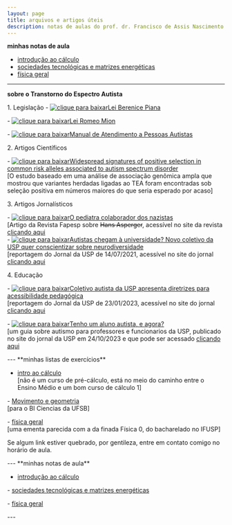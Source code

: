 ```yaml
---
layout: page
title: arquivos e artigos úteis
description: notas de aulas do prof. dr. Francisco de Assis Nascimento Junior da UFSB
---
```


 **minhas notas de aula**

- [introdução ao cálculo](https://itxesco.github.io/pages/notas/introcalculo/index.html)
- [sociedades tecnológicas e matrizes energéticas](https://itxesco.github.io/pages/notas/ISC0462.html)
- [física geral](https://itxesco.github.io/pages/notas/fisicageral/index.html)

---
 **sobre o Transtorno do Espectro Autista**
<p>
1. Legislação
- <a href="https://itxesco.github.io/biblioteca/tea/legislacao/lei_berenice_piana.pdf"><img src="https://itxesco.github.io/imagens/icones/icons16/pdf-icon.png" alt="clique para baixar">Lei Berenice Piana</a>
<p>
- <a href="https://itxesco.github.io/biblioteca/tea/legislacao/lei_romeo_mion.pdf"><img src="https://itxesco.github.io/imagens/icones/icons16/pdf-icon.png" alt="clique para baixar">Lei Romeo Mion</a>
<p>
- <a href="https://itxesco.github.io/biblioteca/tea/legislacao/manual_de_atendimento_a_pessoas_com_transtorno_do_espectro_autista.pdf"><img src="https://itxesco.github.io/imagens/icones/icons16/pdf-icon.png" alt="clique para baixar">Manual de Atendimento a Pessoas Autistas</a>
<p>
2. Artigos Científicos
<p>
- <a href="https://itxesco.github.io/biblioteca/tea/artigos/file-3.pdf"><img src="https://itxesco.github.io/imagens/icones/icons16/pdf-icon.png" alt="clique para baixar">Widespread signatures of positive selection in common risk alleles associated to autism spectrum disorder</a><br>
[O estudo baseado em uma análise de associação genômica ampla que mostrou que variantes herdadas ligadas ao TEA foram encontradas sob seleção positiva em números maiores do que seria esperado por acaso]
<p>
3. Artigos Jornalísticos
<p>
- <a href="https://itxesco.github.io/biblioteca/tea/divulgacao/asperger_fapesp.pdf"><img src="https://itxesco.github.io/imagens/icones/icons16/pdf-icon.png" alt="clique para baixar">O pediatra colaborador dos nazistas</a><br>
[Artigo da Revista Fapesp sobre <del>Hans Asperger</del>, acessível no site da revista <a href="https://revistapesquisa.fapesp.br/o-pediatra-colaborador-dos-nazistas/">clicando aqui</a> <br>
- <a href="https://itxesco.github.io/biblioteca/tea/divulgacao/autistas_usp.pdf"><img src="https://itxesco.github.io/imagens/icones/icons16/pdf-icon.png" alt="clique para baixar">Autistas chegam à universidade? Novo coletivo da USP quer conscientizar sobre neurodiversidade</a><br>
[reportagem do Jornal da USP de 14/07/2021, acessível no site do jornal <a href="https://jornal.usp.br/universidade/autistas-chegam-a-universidade-novo-coletivo-da-usp-quer-conscientizar-sobre-neurodiversidade/">clicando aqui</a><br>
<p>
4. Educação
<p>
- <a href="https://itxesco.github.io/biblioteca/tea/educacao/coletivo_diretrizes.pdf"><img src="https://itxesco.github.io/imagens/icones/icons16/pdf-icon.png" alt="clique para baixar">Coletivo autista da USP apresenta diretrizes para acessibilidade pedagógica</a><br>
[reportagem do Jornal da USP de 23/01/2023, acessível no site do jornal <a href="https://jornal.usp.br/diversidade/coletivo-autista-da-usp-apresenta-diretrizes-para-acessibilidade-pedagogica/">clicando aqui</a> <br>
<p>
- <a href="https://itxesco.github.io/biblioteca/tea/educacao/coletivo_diretrizes.pdf"><img src="https://itxesco.github.io/imagens/icones/icons16/pdf-icon.png" alt="clique para baixar">Tenho um aluno autista, e agora?</a><br>
[um guia sobre autismo para professores e funcionarios da USP, publicado no site do jornal da USP em 24/10/2023 e que pode ser acessado <a href="https://jornal.usp.br/diversidade/coletivo-autista-da-usp-lanca-guia-com-praticas-inclusivas-voltado-para-professores-e-funcionarios/">clicando aqui</a><br>
<p>
<p>
---
 **minhas listas de exercícios**

- <a href="https://itxesco.github.io/pages/notas/introcalculo/listas.html">intro ao cálculo</a><br>
[não é um curso de pré-cálculo, está no meio do caminho entre o Ensino Médio e um bom curso de cálculo 1]
<p>
- <a href="https://itxesco.github.io/pages/notas/ISC0302.html">Movimento e geometria</a><br>
[para o BI Ciencias da UFSB]
<p>
- <a href="https://itxesco.github.io/pages/notas/fisicageral/listas.html">física geral</a><br>
[uma ementa parecida com a da finada Física 0, do bacharelado no IFUSP]
<p>
Se algum link estiver quebrado, por gentileza, entre em contato comigo no horário de aula.
<p>
<p>
---
  **minhas notas de aula**

 - <a href="https://itxesco.github.io/pages/notas/introcalculo/index.html">introdução ao cálculo</a>
<p>
- <a href="https://itxesco.github.io/pages/notas/ISC0462.html">sociedades tecnológicas e matrizes energéticas</a>
<p>
- <a href="https://itxesco.github.io/pages/notas/fisicageral/index.html">física geral</a>
<p>
 ---
